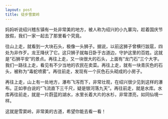 ```yaml
---
layout: post
title: 徒步雪窦岭
---
```



妈妈听说绍兴稽东镇有一处非常美的地方，被人称为绍兴的小九寨沟，趁着国庆节放假，我们一家一起去了那里看个究竟。

往山上走，就看到一大块石头，极像一头狮子。据说，以前这狮子曾横行跋扈，四处为非作歹。龙王降伏了它。这只狮子就每日卧于古道边，守护这里的百姓。这就是“石狮平安”的景点。再往上走，又一块很大的石头，上面有“龙门石”三个大字。我们一路往上走，看见有不少当地的农民在卖菜。再往上走，就有一块青灰色的石头，被称为“毒蛇喷雾”。再往前走，发现有一个灰色石头砌成的小房子。

再往上走，山上有一处地方，瀑布飞泻而下，非常壮观，在绍兴很少见到这样的瀑布。正如李白说的“飞流直下三千尺，疑是银河落九天”。再往前走，就是水库。水库再往前走，就是一片蔚蓝的湖水，水里长着大片的水杉，非常漂亮，如同仙境一样。

这就是雪窦岭，非常美的古道，希望你能去看一看！
